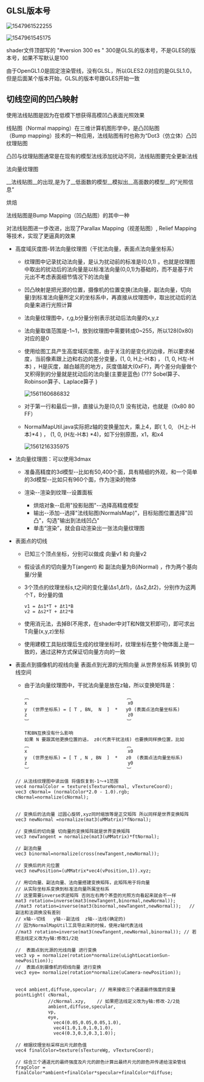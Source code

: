 ## GLSL版本号

![1547961522255](1547961522255.png)



![1547961545175](1547961545175.png)





shader文件顶部写的 "#version 300 es "  300是GLSL的版本号，不是GLES的版本号，如果不写默认是100 

由于OpenGL1.0是固定渲染管线，没有GLSL，所以GLES2.0对应的是GLSL1.0，但是后面某个版本开始，GLSL的版本号跟GLES开始一致





## 切线空间的凹凸映射

使用法线贴图是因为在低模下想获得高模凹凸表面光照效果 

线贴图（Normal mapping）在三维计算机图形学中，是凸凹贴图（Bump mapping）技术的一种应用，法线贴图有时也称为“Dot3（仿立体）凸凹纹理贴图 

凸凹与纹理贴图通常是在现有的模型法线添加扰动不同，法线贴图要完全更新法线

法向量纹理图

__法线贴图__的出现,是为了__低面数的模型__模拟出__高面数的模型__的”光照信息” 

烘焙

法线贴图是Bump Mapping（凹凸贴图）的其中一种  

对法线贴图进一步改进，出现了Parallax Mapping（视差贴图）, Relief Mapping等技术，实现了更逼真的效果 



* 高度域灰度图-转法向量纹理图（干扰法向量，表面点法向量坐标系）

  * 纹理图中记录扰动法向量，是认为扰动前的标准是(0,0,1) 。也就是纹理图中取出的扰动后的法向量是以标准法向量(0,0,1)为基础的，而不是基于片元出不考虑表面细节情况下的法向量

  * 凹凸映射是把光源的位置，摄像机的位置变换(法向量，副法向量，切向量)到标准法向量所定义的坐标系中，再直接从纹理图中，取出扰动后的法向量来进行光照计算

  * 法向量纹理图中，r,g,b分量分别表示扰动后法向量的x,y,z

  * 法向量取值范围是-1~1，放到纹理图中需要转成0~255，所以128(0x80)对应的是0

  * 使用绘图工具产生高度域灰度图，由于关注的是变化的边缘，所以要求梯度，当前像素跟上边和右边的差分变量，(1,  0, H上-H本) ， (1,  0, H左-H本) ，H是灰度，越白越亮的地方，灰度值越大(0xFF)，两个差分向量做个叉积得到的分量就是扰动后的法向量(主要是蓝色) (??? Sobel算子、Robinson算子、Laplace算子 )

    ![1561160686832](1561160686832.png)

  * 对于第一行和最后一排，直接认为是(0,0,1) 没有扰动，也就是（0x80 80 FF）

  * NormalMapUtil.java实际把z轴的变换量加大，乘上4，即( 1,  0, （H上-H本)*4 ) ， (1,  0,  (H左-H本) *4)，如下分别原图，x1，和x4

    ![1561216335975](1561216335975.png)

* 法向量纹理图：可以使用3dmax

  * 准备高精度的3d模型--比如有50,400个面，具有精细的外观，和一个简单的3d模型--比如只有960个面，作为渲染的物体

  * 渲染--渲染到纹理--设置面板

    * 烘焙对象--启用"投影贴图"--选择高精度模型
    * 输出--添加--选择"法线贴图(NormalsMap)"，目标贴图位置选择"凹凸"，勾选"输出到法线凹凸"
    * 单击“渲染”，就会自动渲染出一张法向量纹理图

    

* 表面点的切线

  * 已知三个顶点坐标，分别可以做成  向量v1 和 向量v2

  * 假设该点的切向量为T(angent) 和 副法向量为B(iNormal) ，作为两个基向量/分量

  * 3个顶点的纹理坐标s,t之间的变化量(Δs1,Δt1)，(Δs2,Δt2)，分别作为这两个T，B分量的值

    ```
    v1 = Δs1*T + Δt1*B
    v2 = Δs2*T + Δt2*B
    ```

  * 使用消元法，去掉B(不用求，在shader中对T和N做叉积即可)，即可求出T向量(x,y,z)坐标

  * 使用建模工具贴纹理后生成的纹理坐标时，纹理坐标在整个物体面上是一致的，通过这种方式保证切向量方向的一致

  

* 表面点到摄像机的视线向量 表面点到光源的光照向量 从世界坐标系 转换到 切线空间

  * 由于法向量纹理图中，干扰法向量是放在z轴，所以变换矩阵是：

    ```
    ︹                                    ︹
    x                                     x0 
    y  (世界坐标系) = [ T , BN,  N  ]  *   y0 (表面点法向量坐标系)
    z                                     z0
    ︺                                    ︺
    
    T和BN互换没有什么影响
    如果 N 要跟其他更换位置的话， z0(代表干扰法线) 也要换同样换位置，比如
    ︹                                    ︹
    x                                     x0 
    y  (世界坐标系) = [ T , N , BN  ]  *   z0  (表面点法向量坐标系)
    z                                     y0
    ︺                                    ︺
    ```

    

  ```
  // 从法线纹理图中读出值 将值恢复到-1～+1范围
  vec4 normalColor = texture(sTextureNormal, vTextureCoord);
  vec3 cNormal= (normalColor*2.0 - 1.0).rgb;
  cNormal=normalize(cNormal);   
  
  
  // 变换后的法向量 过圆心旋转,xyz同时缩放等是正交矩阵 所以同样是世界变换矩阵
  vec3 newNormal =normalize(mat3(uMMatrix)*fNormal);
  
  // 变换后的切向量 切向量的变换矩阵就是世界变换矩阵
  vec3 newTangent = normalize(mat3(uMMatrix)*ftNormal);
  
  // 副法向量
  vec3 binormal=normalize(cross(newTangent,newNormal));
  
  // 变换后的片元位置
  vec3 newPosition=(uMMatrix*vec4(vPosition,1)).xyz;
  
  // 用切向量、副法向量、法向量搭建变换矩阵，此矩阵用于将向量
  // 从实际坐标系变换到标准法向量所属坐标系
  // 这里需要inverse求逆矩阵 否则左右两个茶壶的光照方向看起来就会不一样
  mat3 rotation=inverse(mat3(newTangent,binormal,newNormal));
  //mat3 rotation=inverse(mat3(binormal,newTangent,newNormal));   // 副法和法调换没有差别
  // x轴--切线   y轴--副法线  z轴--法线(确定的)
  // 因为NormalMapUtil工具导出来的时候，使用z轴代表法线
  //mat3 rotation=inverse(mat3(newTangent,newNormal,binormal)); // 若把法线定义改为y轴:修改1/2处
  
  //  表面点到光源的光线向量 进行变换
  vec3 vp = normalize(rotation*normalize(uLightLocationSun-newPosition));
  //  表面点到摄像机的视线向量 进行变换
  vec3 eye= normalize(rotation*normalize(uCamera-newPosition));
  
  
  vec4 ambient,diffuse,specular; // 用来接收三个通道最终强度的变量
  pointLight( cNormal,
              //cNormal.xzy,    // 如果把法线定义改为y轴:修改-2/2处
              ambient,diffuse,specular,
              vp,
              eye,
     	        vec4(0.05,0.05,0.05,1.0),
     	        vec4(1.0,1.0,1.0,1.0),
     	        vec4(0.3,0.3,0.3,1.0));
  
  // 根据纹理坐标采样出片元颜色值
  vec4 finalColor=texture(sTextureWg, vTextureCoord);	 
  
  // 综合三个通道光的最终强度及片元的颜色计算出最终片元的颜色并传递给渲染管线
  fragColor = finalColor*ambient+finalColor*specular+finalColor*diffuse;
  ```

  



